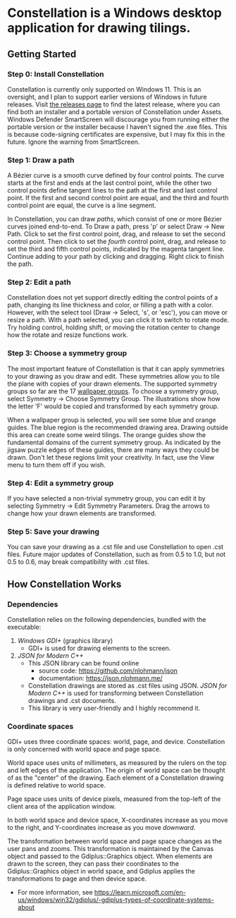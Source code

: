 # Constellation is a Windows desktop application for drawing tilings.

## Getting Started

### Step 0: Install Constellation
Constellation is currently only supported on Windows 11. This is
an oversight, and I plan to support earlier versions of Windows
in future releases. Visit [the releases page](https://github.com/liambohl/constellation/releases)
to find the latest release, where you can find both an installer
and a portable version of Constellation under Assets.
Windows Defender SmartScreen will discourage you from running
either the portable version or the installer
because I haven't signed the .exe files. This is because
code-signing certificates are expensive, but I may fix this
in the future. Ignore the warning from SmartScreen.

### Step 1: Draw a path
A Bézier curve is a smooth curve defined by four control points.
The curve starts at the first and ends at the last control point,
while the other two control points define tangent lines to the path
at the first and last control point. If the first and second control
point are equal, and the third and fourth control point are equal,
the curve is a line segment.

In Constellation, you can draw *paths*, which consist of one or more
Bézier curves joined end-to-end.
To Draw a path, press 'p' or select Draw -> New Path.
Click to set the first control point, drag, and release to set the
second control point. Then click to set the *fourth* control point,
drag, and release to set the third and fifth control points,
indicated by the magenta tangent line. Continue adding to your path
by clicking and dragging. Right click to finish the path.

### Step 2: Edit a path
Constellation does not yet support directly editing the control
points of a path, changing its line thickness and color,
or filling a path with a color. However, with the select tool
(Draw -> Select, 's', or 'esc'), you can move or resize a path.
With a path selected, you can click it to switch to rotate mode.
Try holding control, holding shift, or moving the rotation center
to change how the rotate and resize functions work.

### Step 3: Choose a symmetry group
The most important feature of Constellation is that it can apply
symmetries to your drawing as you draw and edit. These symmetries
allow you to tile the plane with copies of your drawn elements.
The supported symmetry groups so far are the 17 [wallpaper groups](https://en.wikipedia.org/wiki/Wallpaper_group).
To choose a symmetry group, select Symmetry -> Choose Symmetry Group.
The illustrations show how the letter 'F' would be copied and
transformed by each symmetry group.

When a wallpaper group is selected, you will see some blue
and orange guides. The blue region is the recommended drawing area.
Drawing outside this area can create some weird tilings.
The orange guides show the fundamental domains
of the current symmetry group. As indicated by the jigsaw puzzle
edges of these guides, there are many ways they could be drawn.
Don't let these regions limit your creativity. In fact,
use the View menu to turn them off if you wish.

### Step 4: Edit a symmetry group
If you have selected a non-trivial symmetry group, you can edit it
by selecting Symmetry -> Edit Symmetry Parameters.
Drag the arrows to change how your drawn elements are transformed.

### Step 5: Save your drawing
You can save your drawing as a .cst file and use Constellation
to open .cst files. Future major updates of Constellation, such as
from 0.5 to 1.0, but not 0.5 to 0.6, may break compatibility
with .cst files.

## How Constellation Works

### Dependencies
Constellation relies on the following dependencies, bundled with the executable:

1. *Windows GDI+* (graphics library)
	- GDI+ is used for drawing elements to the screen.
2. *JSON for Modern C++*
	- This JSON library can be found online
		- source code: https://github.com/nlohmann/json
		- documentation: https://json.nlohmann.me/
	- Constellation drawings are stored as .cst files using JSON. *JSON for Modern C++* is used for
	transforming between Constellation drawings and .cst documents.
	- This library is very user-friendly and I highly recommend it.

### Coordinate spaces
GDI+ uses three coordinate spaces: world, page, and device.
Constellation is only concerned with world space and page space.

World space uses units of millimeters, as measured by the rulers on the top and left edges of the application.
The origin of world space can be thought of as the "center" of the drawing.
Each element of a Constellation drawing is defined relative to world space.

Page space uses units of device pixels, measured from the top-left of the client area of the application window.

In both world space and device space, X-coordinates increase as you move to the right,
and Y-coordinates increase as you move *downward*.

The transformation between world space and page space changes as the user pans and zooms.
This transformation is maintained by the Canvas object and passed to the Gdiplus\::Graphics object.
When elements are drawn to the screen, they can pass their coordinates to the Gdiplus\::Graphics object in world space,
and Gdiplus applies the transformations to page and then device space.

- For more information, see https://learn.microsoft.com/en-us/windows/win32/gdiplus/-gdiplus-types-of-coordinate-systems-about
